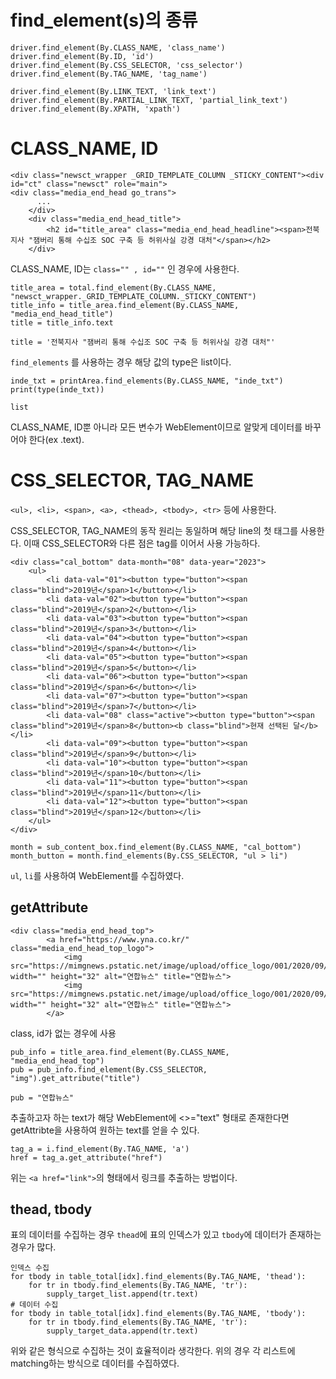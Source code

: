 # find_element(s)의 종류
```
driver.find_element(By.CLASS_NAME, 'class_name')
driver.find_element(By.ID, 'id')
driver.find_element(By.CSS_SELECTOR, 'css_selector')
driver.find_element(By.TAG_NAME, 'tag_name')

driver.find_element(By.LINK_TEXT, 'link_text')
driver.find_element(By.PARTIAL_LINK_TEXT, 'partial_link_text')
driver.find_element(By.XPATH, 'xpath')
```
# CLASS_NAME, ID
```
<div class="newsct_wrapper _GRID_TEMPLATE_COLUMN _STICKY_CONTENT"><div id="ct" class="newsct" role="main">
<div class="media_end_head go_trans">	
	  ...
	</div>
	<div class="media_end_head_title">
		<h2 id="title_area" class="media_end_head_headline"><span>전북지사 "잼버리 통해 수십조 SOC 구축 등 허위사실 강경 대처"</span></h2>
	</div>
``` 
CLASS_NAME, ID는 `class="" , id=""` 인 경우에 사용한다. 
```
title_area = total.find_element(By.CLASS_NAME, "newsct_wrapper._GRID_TEMPLATE_COLUMN._STICKY_CONTENT")
title_info = title_area.find_element(By.CLASS_NAME, "media_end_head_title")
title = title_info.text

title = '전북지사 "잼버리 통해 수십조 SOC 구축 등 허위사실 강경 대처"'
```

`find_elements` 를 사용하는 경우 해당 값의 type은 list이다.
```
inde_txt = printArea.find_elements(By.CLASS_NAME, "inde_txt")
print(type(inde_txt))

list
```

CLASS_NAME, ID뿐 아니라 모든 변수가 WebElement이므로 알맞게 데이터를 바꾸어야 한다(ex .text).
# CSS_SELECTOR, TAG_NAME
`<ul>, <li>, <span>, <a>, <thead>, <tbody>, <tr>` 등에 사용한다.

CSS_SELECTOR, TAG_NAME의 동작 원리는 동일하며 해당 line의 첫 태그를 사용한다. 이때 CSS_SELECTOR와 다른 점은 tag를 이어서 사용 가능하다.
```
<div class="cal_bottom" data-month="08" data-year="2023">
	<ul>
		<li data-val="01"><button type="button"><span class="blind">2019년</span>1</button></li>
		<li data-val="02"><button type="button"><span class="blind">2019년</span>2</button></li>
		<li data-val="03"><button type="button"><span class="blind">2019년</span>3</button></li>
		<li data-val="04"><button type="button"><span class="blind">2019년</span>4</button></li>
		<li data-val="05"><button type="button"><span class="blind">2019년</span>5</button></li>
		<li data-val="06"><button type="button"><span class="blind">2019년</span>6</button></li>
		<li data-val="07"><button type="button"><span class="blind">2019년</span>7</button></li>
		<li data-val="08" class="active"><button type="button"><span class="blind">2019년</span>8</button><b class="blind">현재 선택된 달</b></li>
		<li data-val="09"><button type="button"><span class="blind">2019년</span>9</button></li>
		<li data-val="10"><button type="button"><span class="blind">2019년</span>10</button></li>
		<li data-val="11"><button type="button"><span class="blind">2019년</span>11</button></li>
		<li data-val="12"><button type="button"><span class="blind">2019년</span>12</button></li>
	</ul>
</div>

month = sub_content_box.find_element(By.CLASS_NAME, "cal_bottom")
month_button = month.find_elements(By.CSS_SELECTOR, "ul > li")
```
`ul`, `li`를 사용하여 WebElement를 수집하였다.
## getAttribute
```
<div class="media_end_head_top">
		<a href="https://www.yna.co.kr/" class="media_end_head_top_logo">
			<img src="https://mimgnews.pstatic.net/image/upload/office_logo/001/2020/09/15/logo_001_6_20200915184213.png" width="" height="32" alt="연합뉴스" title="연합뉴스">
			<img src="https://mimgnews.pstatic.net/image/upload/office_logo/001/2020/09/15/dark_logo_001_6_20200915144859.png" width="" height="32" alt="연합뉴스" title="연합뉴스">
		</a>
```
class, id가 없는 경우에 사용
```
pub_info = title_area.find_element(By.CLASS_NAME, "media_end_head_top")
pub = pub_info.find_element(By.CSS_SELECTOR, "img").get_attribute("title")

pub = "연합뉴스"
```
추출하고자 하는 text가 해당 WebElement에 <>="text" 형태로 존재한다면 getAttribte을 사용하여 원하는 text를 얻을 수 있다.
```
tag_a = i.find_element(By.TAG_NAME, 'a')
href = tag_a.get_attribute("href")
```
위는 `<a href="link">`의 형태에서 링크를 추출하는 방법이다.
## thead, tbody
표의 데이터를 수집하는 경우 `thead`에 표의 인덱스가 있고 `tbody`에 데이터가 존재하는 경우가 많다.
```
인덱스 수집
for tbody in table_total[idx].find_elements(By.TAG_NAME, 'thead'):
	for tr in tbody.find_elements(By.TAG_NAME, 'tr'):
	    supply_target_list.append(tr.text)
# 데이터 수집
for tbody in table_total[idx].find_elements(By.TAG_NAME, 'tbody'):
	for tr in tbody.find_elements(By.TAG_NAME, 'tr'):
	    supply_target_data.append(tr.text) 
```
위와 같은 형식으로 수집하는 것이 효율적이라 생각한다. 위의 경우 각 리스트에 matching하는 방식으로 데이터를 수집하였다.
